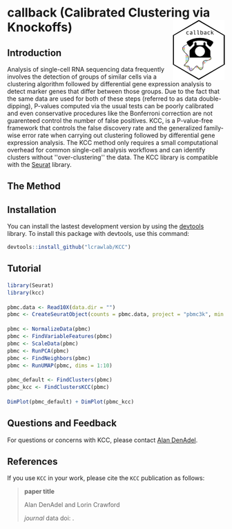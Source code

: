 # callback (Calibrated Clustering via Knockoffs) <img src="man/figures/callback_logo.png" align="right" alt="" width="120"/>

## Introduction

Analysis of single-cell RNA sequencing data frequently involves the detection of groups of similar cells via a clustering algorithm followed by differential gene expression analysis to detect marker genes that differ between those groups.
Due to the fact that the same data are used for both of these steps (referred to as data double-dipping), P-values computed via the usual tests can be poorly calibrated and even conservative procedures like the Bonferroni correction are not guarenteed control the number of false positives. 
KCC, is a P-value-free framework that controls the false discovery rate and the generalized family-wise error rate when carrying out clustering followed by differential gene expression analysis. The KCC method only requires a small computational overhead for common single-cell analysis workflows and can identify clusters without ''over-clustering'' the data. The KCC library is compatible with the [Seurat](https://satijalab.org/seurat/) library.

## The Method

## Installation

You can install the lastest development version by using the [devtools](https://CRAN.R-project.org/package=devtools) library. To install this package with devtools, use this command:

```r
devtools::install_github("lcrawlab/KCC")
```


## Tutorial

```r
library(Seurat)
library(kcc)

pbmc.data <- Read10X(data.dir = "")
pbmc <- CreateSeuratObject(counts = pbmc.data, project = "pbmc3k", min.cells = 3, min.features = 200)

pbmc <- NormalizeData(pbmc)
pbmc <- FindVariableFeatures(pbmc)
pbmc <- ScaleData(pbmc)
pbmc <- RunPCA(pbmc)
pbmc <- FindNeighbors(pbmc)
pbmc <- RunUMAP(pbmc, dims = 1:10)

pbmc_default <- FindClusters(pbmc)
pbmc_kcc <- FindClustersKCC(pbmc)

DimPlot(pbmc_default) + DimPlot(pbmc_kcc)
```

## Questions and Feedback
For questions or concerns with KCC, please contact
[Alan DenAdel](mailto:alan_denadel@brown.edu).

## References

If you use `KCC` in your work, please cite the `KCC` publication as follows:

> **paper title**
>
> Alan DenAdel and Lorin Crawford
>
>_journal_ data doi: []().

